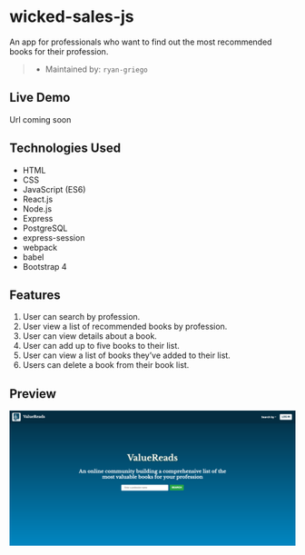 # wicked-sales-js
An app for professionals who want to find out the most recommended books for their profession.
> - Maintained by: `ryan-griego`



## Live Demo
Url coming soon

## Technologies Used
  - HTML
  - CSS
  - JavaScript (ES6)
  - React.js
  - Node.js
  - Express
  - PostgreSQL
  - express-session
  - webpack
  - babel
  - Bootstrap 4

  ## Features
 1. User can search by profession.
 1. User view a list of recommended books by profession.
 1. User can view details about a book.
 1. User can add up to five books to their list.
 1. User can view a list of books they’ve added to their list.
 1. Users can delete a book from their book list.

 ## Preview
 <img src="server/public/images/ValueReads.png">
